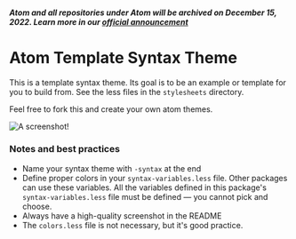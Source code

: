 ##### Atom and all repositories under Atom will be archived on December 15, 2022. Learn more in our [official announcement](https://github.blog/2022-06-08-sunsetting-atom/)
 # Atom Template Syntax Theme

This is a template syntax theme. Its goal is to be an example or template for
you to build from. See the less files in the `stylesheets` directory.

Feel free to fork this and create your own atom themes.

![A screenshot!](https://f.cloud.github.com/assets/69169/2302417/fec4d2e4-a17b-11e3-927e-b4e375d3e26c.png)

### Notes and best practices

* Name your syntax theme with `-syntax` at the end
* Define proper colors in your `syntax-variables.less` file. Other packages
  can use these variables. All the variables defined in this package's
  `syntax-variables.less` file must be defined &mdash; you cannot pick and choose.
* Always have a high-quality screenshot in the README
* The `colors.less` file is not necessary, but it's good practice.
